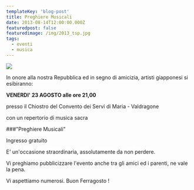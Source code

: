 ```yaml
---
templateKey: 'blog-post'
title: Preghiere Musicali
date: 2013-08-14T12:00:00.000Z
featuredpost: false
featuredimage: /img/2013_tsp.jpg
tags:
  - eventi
  - musica
---
```


![](/img/2013_tsp.jpg)

In onore alla nostra Repubblica ed in segno di amicizia, artisti giapponesi si esibiranno:

**VENERDI' 23 AGOSTO alle ore 21,00**

presso il Chiostro del Convento dei Servi di Maria - Valdragone

con un repertorio di musica sacra 

###"Preghiere Musicali"

Ingresso gratuito

E' un'occasione straordinaria, assolutamente da non perdere.

Vi preghiamo pubblicizzare l'evento anche tra gli amici ed i parenti, ne vale la pena.

Vi aspettiamo numerosi. 
Buon Ferragosto !